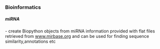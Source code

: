 **<h3>Bioinformatics</h3>**

**<h5>miRNA</h5>**- create Biopython objects from miRNA information provided with flat files retrieved from www.mirbase.org and 
can be used for finding sequence similarity,annotations etc
